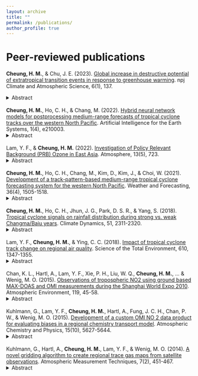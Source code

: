 ```yaml
---
layout: archive
title: ""
permalink: /publications/
author_profile: true
---
```


# Peer-reviewed publications
<b>Cheung, H. M.</b>, & Chu, J. E. (2023). <a href="https://www.nature.com/articles/s41612-023-00470-8" target="_blank">Global increase in destructive potential of extratropical transition events in response to greenhouse warming</a>. npj Climate and Atmospheric Science, 6(1), 137.
<details>
<summary>Abstract</summary>
<sub>When tropical cyclones (TCs) move to the mid-latitudes, they oftentimes undergo extratropical transition (ET) by which they lose their symmetry and warm-core characteristics. Upon transforming into extratropical cyclones (ETCs), they tend to impact larger areas and thus larger populations. In light of the increased TC intensity due to global warming identified in previous studies, here we examine its effect on the frequency and destructiveness of ET events globally using a high-resolution fully coupled Earth System model (0.25° for atmosphere; 0.1° for ocean) prescribed with present-day, doubling, and quadrupling CO2 concentrations. Our findings indicate that ETCs originated from the tropics with higher destructiveness (indicated by integrated kinetic energy) become more frequent in response to greenhouse warming, although the number of ET events does not change significantly. The key factor in the change in the destructiveness of ETCs is the increase in wind speed and the high-wind area at ET. Despite the uncertainty in the Northern Hemisphere, our results underscore the necessity for climate resilience in the mid-latitudes against global warming.</sub>
</details>
<br>
<b>Cheung, H. M.</b>, Ho, C. H., & Chang, M. (2022). <a href="https://journals.ametsoc.org/view/journals/aies/1/4/AIES-D-21-0003.1.xml" target="_blank">Hybrid neural network models for postprocessing medium-range forecasts of tropical cyclone tracks over the western North Pacific</a>. Artificial Intelligence for the Earth Systems, 1(4), e210003.
<details>
<summary>Abstract</summary>
<sub>Tropical cyclone (TC) track forecasts derived from dynamical models inherit their errors. In this study, a neural network (NN) algorithm was proposed for postprocessing TC tracks predicted by the Global Ensemble Forecast System (GEFS) for lead times of 2, 4, 5, and 6 days over the western North Pacific. The hybrid NN is a combination of three NN classes: 1) convolutional NN that extracts spatial features from GEFS fields; 2) multilayer perceptron, which processes TC positions predicted by GEFS; and 3) recurrent NN that handles information from previous time steps. A dataset of 204 TCs (6744 samples), which were formed from 1985 to 2019 (June–October) and survived for at least six days, was separated into various track patterns. TCs in each track pattern were distributed uniformly to validation and test dataset, in which each contained 10% TCs of the entire dataset, and the remaining 80% were allocated to the training dataset. Two NN architectures were developed, with and without a shortcut connection. Feature selection and hyperparameter tuning were performed to improve model performance. The results present that mean track error and dispersion could be reduced, particularly with the shortcut connection, which also corrected the systematic speed and direction bias of GEFS. Although a reduction in mean track error was not achieved by the NNs for every forecast lead time, improvement can be foreseen upon calibration for reducing overfitting, and the performance encourages further development in the present application.</sub>
</details>
<br>
Lam, Y. F., & <b>Cheung, H. M.</b> (2022). <a href="https://www.mdpi.com/2073-4433/13/5/723" target="_blank">Investigation of Policy Relevant Background (PRB) Ozone in East Asia</a>. Atmosphere, 13(5), 723.
<details>
<summary>Abstract</summary>
<sub>The concept of Policy Relevant Background (PRB) ozone has emerged in recent years to address the air quality baseline on the theoretical limits of air pollution controls. In this study, the influence of Long-range Transport (LRT) of air pollutants from North America and the effect of Stratosphere-Troposphere Transport (STT) on PRB ozone was investigated using GEOS-Chem coupled WRF-CMAQ modelling system. Four distinct seasons in 2006 were simulated to understand better the seasonal and geographical impacts of these externalities on PRB ozone over East Asia (EA). Overall, the LRT impact from North America has been found to be ~0.54 ppbv, while the maximum impacts were found at the mountain stations with values of 2.3 ppbv, 3.3 ppbv, 2.3 ppbv, and 3.0 ppbv for January, April, July, and October, respectively. In terms of PRB ozone, the effect of STT has enhanced the surface background ozone by ~3.0 ppbv, with a maximum impact of 7.8 ppbv found in the northeastern part of East Asia (near Korea and Japan). Springtime (i.e., April) has the most vital STT signals caused by relatively cold weather and unstable atmospheric condition resulting from the transition of the monsoon season. The simulated PRB ozone based on the mean values of the maximum daily 8-h average (MDA8) is 53 ppbv for spring (April) and 22 ppbv for summer (July). Up to ~1.0 ppbv and ~2.2 ppbv of MDA8 ozone were attributed to LRT and STT, respectively. Among the selected cities, Beijing and Guangzhou have received the most substantial anthropogenic enhancement in MDA8 ozone in summer, ranging from 40.0 ppbv to 56.0 ppbv.</sub>
</details>
<br>
<b>Cheung, H. M.</b>, Ho, C. H., Chang, M., Kim, D., Kim, J., & Choi, W. (2021). <a href="https://doi.org/10.1175/WAF-D-20-0102.1" target="_blank">Development of a track-pattern-based medium-range tropical cyclone forecasting system for the western North Pacific</a>. Weather and Forecasting, 36(4), 1505-1518.
<details>
<summary>Abstract</summary>
<sub>Despite tremendous advancements in dynamical models for weather forecasting, statistical models continue to offer various possibilities for tropical cyclone (TC) track forecasting. Herein, a track-pattern-based approach was developed to predict a TC track for a lead time of 6–8 days over the western North Pacific (WNP), utilizing historical tracks in conjunction with dynamical forecasts. It is composed of four main steps: 1) clustering historical tracks similar to that of an operational 5-day forecast in their early phase into track patterns, and calculating the daily mean environmental fields (500-hPa geopotential height and steering flow) associated with each track; 2) deriving the two environmental variables forecasted by dynamical models; 3) evaluating pattern correlation coefficients between the two environmental fields from step 1 and those from dynamical model for a lead times of 6–8 days; and 4) producing the final track forecast based on relative frequency maps obtained from the historical tracks in step 1 and the pattern correlation coefficients obtained from step 3. TCs that formed in the WNP and lasted for at least 7 days, during the 9-yr period 2011–19 were selected to verify the resulting track-pattern-based forecasts. In addition to the performance comparable to dynamical models under certain conditions, the track-pattern-based model is inexpensive, and can consistently produce forecasts over large latitudinal or longitudinal ranges. Machine learning techniques can be implemented to incorporate nonlinearity in the present model for improving medium-range track forecasts.</sub>
</details>
<br>
<b>Cheung, H. M.</b>, Ho, C. H., Jhun, J. G., Park, D. S. R., & Yang, S. (2018). <a href="https://doi.org/10.1007/s00382-017-4014-1" target="_blank">Tropical cyclone signals on rainfall distribution during strong vs. weak Changma/Baiu years</a>. Climate Dynamics, 51, 2311-2320.
<details>
<summary>Abstract</summary>
<sub>The spatiotemporal distribution of summer rainfall is diverse in origin, namely tropical cyclones (TCs) and quasi-stationary monsoon frontal systems. Here, the contribution of TCs to summer rainfall is singled out for the years of strong vs. weak Changma/Baiu, which is represented by the leading mode of the variability in total rainfall over East Asia (20°–45°N, 105°–150°E) during the summers (July and August) of 1979–2014. Analyzing rain gauge based rainfall and TC best track data indicates that the difference in TC-induced rainfall between strong and weak Changma/Baiu years exhibits distinctive subseasonal evolution from that in non-TC-induced rainfall. A deficit in TC-induced rainfall is mainly observed over eastern China and Taiwan, where a surplus in non-TC-induced rainfall exists. This opposite relationship between the difference in TC-induced and non-TC-induced rainfalls, which is associated with westward extensions of the subtropical high and associated westerlies over the East China Sea, implies that the variations of TC-induced rainfall and non-TC-induced rainfall partly offset each other in certain regions of East Asia. For heavy rainfall (> 50 mm day−1), similar features are observed in the whole East Asia region. The variability of total heavy rainfall is dominated by non-TC-induced rainfall, except for the Yangtze River Valley where the variability of TC-induced rainfall cancels out that of non-TC-induced rainfall.</sub>
</details>
<br>
Lam, Y. F., <b>Cheung, H. M.</b>, & Ying, C. C. (2018). <a href="https://doi.org/10.1016/j.scitotenv.2017.08.100" target="_blank">Impact of tropical cyclone track change on regional air quality</a>. Science of the Total Environment, 610, 1347-1355.
<details>
<summary>Abstract</summary>
<sub>There has been an increase in tropical cyclones (TCs) in the western North Pacific (WNP) that traverse with a northward recurving track towards East Asia and a decrease in TC tracks entering the South China Sea (SCS) in the past few decades. To investigate the potential impact of the prevailing TC track change on Hong Kong air quality, an analysis has been carried out based on historical data (1991 to 2010) of TC tracks and air quality. Compared to TCs in other regions, TCs in the vicinity of Taiwan (Region 2, R2) have the greatest impact on Hong Kong air quality due to regional transport of air pollutants from the highly industrialized Pearl River Delta (PRD). In the last twenty years, the number of days with TCs in R2 (May to October) has increased by 45% from 111 days in the period 1991–2000 to 161 days in 2001–2010, during which there was an increase in yearly TC-related pollution episodes of approximately 3 episodes per year in Hong Kong. The enhancement of mean O3 concentration due to TCs in R2 is reported as 82% (~ 50.8 μg/m3 at a rural station) and 58% (~ 16.8 μg/m3 at an urban station) higher than the summer averages. A similar enhancement is also observed for PM10 (called RSP) and SO2 with an average of 70% (i.e., 22.2 μg/m3) and 100% (i.e., 15.2 μg/m3) increases, respectively. Overall, the 20 years of historical data show that the O3 concentrations on the TC-affected days are increasing at the estimated rates of 0.5 μg/m3 and 2.6 μg/m3 per year, respectively, in the urban and remote areas, which are significantly higher than the increase of 0.3 μg/m3 and 0.4 μg/m3 per year in the average summer concentrations.</sub>
</details>
<br>
Chan, K. L., Hartl, A., Lam, Y. F., Xie, P. H., Liu, W. Q., <b>Cheung, H. M.</b>, ... & Wenig, M. O. (2015). <a href="https://doi.org/10.1016/j.atmosenv.2015.08.041" target="_blank">Observations of tropospheric NO2 using ground based MAX-DOAS and OMI measurements during the Shanghai World Expo 2010</a>. Atmospheric Environment, 119, 45-58. 
<details>
<summary>Abstract</summary>
<sub>During the Shanghai World Expo 2010 ground based Multi-Axis Differential Optical Absorption Spectroscopy (MAX-DOAS) measurements of tropospheric nitrogen dioxide (NO2) were performed to investigate the effects of emission control measures during that time. In this study we measured NO2 using four identical MAX-DOAS instruments in Shanghai from April 2009 to November 2010. We combined our MAX-DOAS data, the Ozone Monitoring Instrument (OMI) satellite observations and meteorological information from the National Centers for Environmental Prediction final reanalysis data (NCEP FNL) in order to investigate the spatial distribution of NO2 over Shanghai and the effects of emission control measures during the Expo. In general, the comparison of cloud screened MAX-DOAS data and OMI observations are in good correlation (Pearson correlation coefficient between 0.67 and 0.93 for the four measurement stations). In addition, we compared the MAX-DOAS and OMI NO2 data from the Shanghai Expo in 2010 to the same time of the year in 2009. The results show that the NO2 columns were reduced up to ∼ 30% in the area of central Shanghai during the Expo but no significant reduction of NO2 levels was found in the nearby industrial area. The overall NO2 reduction from May, July and September 2010 ranged from 7.5% to 14.5%, which is comparable to observations in previous studies. Our results revealed that the NO2 reduction was mainly achieved by emission control policies on transportation sources in the city rather than the controls from nearby provinces.</sub>
</details>
<br>
Kuhlmann, G., Lam, Y. F., <b>Cheung, H. M.</b>, Hartl, A., Fung, J. C. H., Chan, P. W., & Wenig, M. O. (2015). <a href="https://doi.org/10.5194/acp-15-5627-2015" target="_blank">Development of a custom OMI NO 2 data product for evaluating biases in a regional chemistry transport model</a>. Atmospheric Chemistry and Physics, 15(10), 5627-5644.
<details>
<summary>Abstract</summary>
<sub>In this paper, we present the custom Hong Kong NO2 retrieval (HKOMI) for the Ozone Monitoring Instrument (OMI) on board the Aura satellite which was used to evaluate a high-resolution chemistry transport model (CTM) (3 km × 3 km spatial resolution). The atmospheric chemistry transport was modelled in the Pearl River Delta (PRD) region in southern China by the Models-3 Community Multiscale Air Quality (CMAQ) modelling system from October 2006 to January 2007. In the HKOMI NO2 retrieval, tropospheric air mass factors (AMFs) were recalculated using high-resolution ancillary parameters of surface reflectance, a priori NO2 and aerosol profiles, of which the latter two were taken from the CMAQ simulation. We tested the influence of the ancillary parameters on the data product using four different aerosol parametrizations. Ground-level measurements by the PRD Regional Air Quality Monitoring (RAQM) network were used as additional independent measurements.

The HKOMI retrieval increases estimated tropospheric NO2 vertical column densities (VCD) by (+31 ± 38)%, when compared to NASA's standard product (OMNO2-SP), and improves the normalized mean bias (NMB) between satellite and ground observations by 26 percentage points from −41 to −15%. The individual influences of the parameters are (+11.4 ± 13.4)% for NO2 profiles, (+11.0 ± 20.9)% for surface reflectance and (+6.0 ± 8.4)% for the best aerosol parametrization. The correlation coefficient r is low between ground and satellite observations (r = 0.35). The low r and the remaining NMB can be explained by the low model performance and the expected differences when comparing point measurements with area-averaged satellite observations.
The correlation between CMAQ and the RAQM network is low (r ≈ 0.3) and the model underestimates the NO2 concentrations in the northwestern model domain (Foshan and Guangzhou). We compared the CMAQ NO2 time series of the two main plumes with our best OMI NO2 data set (HKOMI-4). The model overestimates the NO2 VCDs by about 15% in Hong Kong and Shenzhen, while the correlation coefficient is satisfactory (r = 0.56). In Foshan and Guangzhou, the correlation is low (r = 0.37) and the model underestimates the VCDs strongly (NMB = −40%). In addition, we estimated that the OMI VCDs are also underestimated by about 10 to 20% in Foshan and Guangzhou because of the influence of the model parameters on the AMFs.
In this study, we demonstrate that the HKOMI NO2 retrieval reduces the bias of the satellite observations and how the data set can be used to study the magnitude of NO2 concentrations in a regional model at high spatial resolution of 3 × 3 km2. The low bias was achieved with recalculated AMFs using updated surface reflectance, aerosol profiles and NO2 profiles. Since unbiased concentrations are important, for example, in air pollution studies, the results of this paper can be very helpful in future model evaluation studies.</sub>
</details>
<br>
Kuhlmann, G., Hartl, A., <b>Cheung, H. M.</b>, Lam, Y. F., & Wenig, M. O. (2014). <a href="https://doi.org/10.5194/amt-7-451-2014" target="_blank">A novel gridding algorithm to create regional trace gas maps from satellite observations</a>. Atmospheric Measurement Techniques, 7(2), 451-467.
<details>
<summary>Abstract</summary>
<sub>The recent increase in spatial resolution for satellite instruments has made it feasible to study distributions of trace gas column densities on a regional scale. For this application a new gridding algorithm was developed to map measurements from the instrument's frame of reference (level 2) onto a longitude–latitude grid (level 3). The algorithm is designed for the Ozone Monitoring Instrument (OMI) and can easily be employed for similar instruments – for example, the upcoming TROPOspheric Monitoring Instrument (TROPOMI). Trace gas distributions are reconstructed by a continuous parabolic spline surface. The algorithm explicitly considers the spatially varying sensitivity of the sensor resulting from the instrument function. At the swath edge, the inverse problem of computing the spline coefficients is very sensitive to measurement errors and is regularised by a second-order difference matrix. Since this regularisation corresponds to the penalty term for smoothing splines, it similarly attenuates the effect of measurement noise over the entire swath width. Monte Carlo simulations are conducted to study the performance of the algorithm for different distributions of trace gas column densities. The optimal weight of the penalty term is found to be proportional to the measurement uncertainty and the width of the instrument function. A comparison with an established gridding algorithm shows improved performance for small to moderate measurement errors due to better parametrisation of the distribution. The resulting maps are smoother and extreme values are more accurately reconstructed. The performance improvement is further illustrated with high-resolution distributions obtained from a regional chemistry model. The new algorithm is applied to tropospheric NO2 column densities measured by OMI. Examples of regional NO2 maps are shown for densely populated areas in China, Europe and the United States of America. This work demonstrates that the newly developed gridding algorithm improves regional trace gas maps; its application could be very helpful for the study of satellite-derived trace gas distributions.</sub>
</details>
